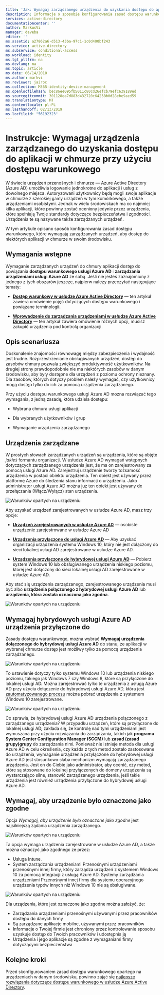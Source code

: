 ```yaml
---
title: 'Jak: Wymagaj zarządzanego urządzenia do uzyskania dostępu do aplikacji w chmurze przy użyciu dostępu warunkowego usługi Azure Active Directory | Dokumentacja firmy Microsoft'
description: Informacje o sposobie konfigurowania zasad dostępu warunkowego opartego na urządzeniu usługi Azure Active Directory (Azure AD), które wymagają zarządzanych urządzeń do uzyskania dostępu do aplikacji w chmurze.
services: active-directory
documentationcenter: ''
author: MarkusVi
manager: daveba
editor: ''
ms.assetid: a27862a6-d513-43ba-97c1-1c0d400bf243
ms.service: active-directory
ms.subservice: conditional-access
ms.workload: identity
ms.tgt_pltfrm: na
ms.devlang: na
ms.topic: article
ms.date: 06/14/2018
ms.author: markvi
ms.reviewer: jairoc
ms.collection: M365-identity-device-management
ms.openlocfilehash: bec86ee095fb5011c80cd26efcb79efc639189ed
ms.sourcegitcommit: 301128ea7d883d432720c64238b0d28ebe9aed59
ms.translationtype: MT
ms.contentlocale: pl-PL
ms.lasthandoff: 02/13/2019
ms.locfileid: "56192323"
---
```

# <a name="how-to-require-managed-devices-for-cloud-app-access-with-conditional-access"></a>Instrukcje: Wymagaj urządzenia zarządzanego do uzyskania dostępu do aplikacji w chmurze przy użyciu dostępu warunkowego

W świecie urządzeń przenośnych i chmurze — Azure Active Directory (Azure AD) umożliwia logowanie jednokrotne do aplikacji i usług z dowolnego miejsca. Autoryzowani użytkownicy będą mogli swoje aplikacje w chmurze z szerokiej gamy urządzeń w tym komórkowego, a także urządzeniami osobistymi. Jednak w wielu środowiskach ma co najmniej kilka aplikacji, które powinny zostać oceniony jedynie przez urządzenia, które spełniają Twoje standardy dotyczące bezpieczeństwa i zgodności. Urządzenia te są nazywane także zarządzanych urządzeń. 

W tym artykule opisano sposób konfigurowania zasad dostępu warunkowego, które wymagają zarządzanych urządzeń, aby dostęp do niektórych aplikacji w chmurze w swoim środowisku. 


## <a name="prerequisites"></a>Wymagania wstępne

Wymaganie zarządzanych urządzeń do chmury aplikacji dostęp do powiązania **dostępu warunkowego usługi Azure AD** i **zarządzania urządzeniami usługi Azure AD** ze sobą. Jeśli nie jesteś zaznajomiony z jednego z tych obszarów jeszcze, najpierw należy przeczytać następujące tematy:

- **[Dostęp warunkowy w usłudze Azure Active Directory](../active-directory-conditional-access-azure-portal.md)**  — ten artykuł zawiera omówienie pojęć dotyczących dostępu warunkowego i powiązane terminologii.

- **[Wprowadzenie do zarządzania urządzeniami w usłudze Azure Active Directory](../devices/overview.md)**  — ten artykuł zawiera omówienie różnych opcji, musisz zakupić urządzenia pod kontrolą organizacji. 


## <a name="scenario-description"></a>Opis scenariusza

Doskonalenie znajomości równowagę między zabezpieczenia i wydajność jest trudne. Rozprzestrzenianie obsługiwanych urządzeń, dostęp do zasobów chmury pozwala zwiększyć produktywność użytkowników. Na drugiej strony prawdopodobnie nie ma niektórych zasobów w danym środowisku, aby były dostępne dla urządzeń z poziomu ochrony nieznany. Dla zasobów, których dotyczy problem należy wymagać, czy użytkownicy mogą dostęp tylko do ich za pomocą urządzenia zarządzanego. 

Przy użyciu dostępu warunkowego usługi Azure AD można rozwiązać tego wymagania, z jedną zasadę, która udziela dostępu:

- Wybrana chmura usługi aplikacji

- Dla wybranych użytkowników i grup

- Wymaganie urządzenia zarządzanego


## <a name="managed-devices"></a>Urządzenia zarządzane  

W prostych słowach zarządzanych urządzeń są urządzenia, które są objęte *jakieś* formantu organizacji. W usłudze Azure AD wymagań wstępnych dotyczących zarządzanego urządzenia jest, że ma on zarejestrowany za pomocą usługi Azure AD. Zarejestruj urządzenie tworzy tożsamość urządzenia w postaci obiektu urządzenia. Ten obiekt jest używany przez platformę Azure do śledzenia stanu informacji o urządzeniu. Jako administrator usługi Azure AD można już ten obiekt jest używany do przełączania (Włącz/Wyłącz) stan urządzenia.
  
![Warunków opartych na urządzeniu](./media/require-managed-devices/32.png)

Aby uzyskać urządzeń zarejestrowanych w usłudze Azure AD, masz trzy opcje:

- **[Urządzeń zarejestrowanych w usłudze Azure AD](../devices/overview.md#azure-ad-registered-devices)**  — osobiste urządzenie zarejestrowane w usłudze Azure AD

- **[Urządzenia przyłączone do usługi Azure AD](../devices/overview.md#azure-ad-joined-devices)**  — Aby uzyskać organizacji urządzenia systemu Windows 10, który nie jest dołączony do sieci lokalnej usługi AD zarejestrowane w usłudze Azure AD. 

- **[Urządzenia przyłączone do hybrydowej usługi Azure AD](../devices/overview.md#hybrid-azure-ad-joined-devices)**  — Pobierz system Windows 10 lub obsługiwanego urządzenia niskiego poziomu, której jest dołączony do sieci lokalnej usługi AD zarejestrowane w usłudze Azure AD.

Aby stać się urządzenia zarządzanego, zarejestrowanego urządzenia musi być albo **urządzenia połączonego z hybrydowej usługi Azure AD** lub **urządzenia, która została oznaczona jako zgodna**.  

![Warunków opartych na urządzeniu](./media/require-managed-devices/47.png)

 
## <a name="require-hybrid-azure-ad-joined-devices"></a>Wymagaj hybrydowych usługi Azure AD urządzenia przyłączone do

Zasady dostępu warunkowego, można wybrać **Wymagaj urządzenia dołączonego do hybrydowej usługi Azure AD** do stanu, że aplikacji w wybranej chmurze dostęp jest możliwy tylko za pomocą urządzenia zarządzanego. 

![Warunków opartych na urządzeniu](./media/require-managed-devices/10.png)

To ustawienie dotyczy tylko systemu Windows 10 lub urządzenia niskiego poziomu, takiego jak Windows 7 czy Windows 8, które są przyłączone do lokalnej usługi AD. Można zarejestrować tylko te urządzenia z usługą Azure AD przy użyciu dołączenie do hybrydowej usługi Azure AD, która jest [zautomatyzowanego procesu](../devices/hybrid-azuread-join-plan.md) można pobrać urządzenia z systemem Windows 10 zarejestrowane. 

![Warunków opartych na urządzeniu](./media/require-managed-devices/45.png)

Co sprawia, że hybrydowej usługi Azure AD urządzenia połączonego z zarządzanego urządzenia?  W przypadku urządzeń, które są przyłączone do lokalnej usługi AD, zakłada się, że kontrolę nad tymi urządzeniami jest wymuszana przy użyciu rozwiązania do zarządzania, takich jak **programu System Center Configuration Manager (SCCM)** lub **zasad (zasad grupy)grupy** do zarządzania nimi. Ponieważ nie istnieje metoda dla usługi Azure AD w celu określenia, czy każda z tych metod zostało zastosowane do urządzenia, wymaganie urządzenia przyłączone do hybrydowej usługi Azure AD jest stosunkowo słaba mechanizm wymagają zarządzanego urządzenia. Jest on do Ciebie jako administrator, aby ocenić, czy metod, które są stosowane do lokalnej przyłączonych do domeny urządzenia są wystarczająco silne, stanowić zarządzanego urządzenia, jeśli takie urządzenia jest również urządzenia przyłączone do hybrydowej usługi Azure AD.


## <a name="require-device-to-be-marked-as-compliant"></a>Wymagaj, aby urządzenie było oznaczone jako zgodne

Opcja *Wymagaj, aby urządzenie było oznaczone jako zgodne* jest najsilniejszą żądania urządzenia zarządzanego.

![Warunków opartych na urządzeniu](./media/require-managed-devices/11.png)

Ta opcja wymaga urządzenia zarejestrowane w usłudze Azure AD, a także można oznaczyć jako zgodnego ze przez:
         
- Usługa Intune.
- System zarządzania urządzeniami Przenośnymi urządzeniami przenośnymi innej firmy, który zarządza urządzeń z systemem Windows 10 za pomocą integracji z usługą Azure AD. Systemy zarządzania urządzeniami Przenośnymi innej firmy dla systemu operacyjnego urządzenia typów innych niż Windows 10 nie są obsługiwane.
 
![Warunków opartych na urządzeniu](./media/require-managed-devices/46.png)



Dla urządzenia, które jest oznaczone jako zgodne można założyć, że: 

- Zarządzania urządzeniami przenośnymi używanymi przez pracowników dostępu do danych firmy
- Są zarządzane aplikacje mobilne, używanymi przez pracowników
- Informacje o Twojej firmie jest chroniony przez kontrolowanie sposobu uzyskuje dostęp do Twoich pracowników i udostępnia ją
- Urządzenia i jego aplikacje są zgodne z wymaganiami firmy dotyczącymi bezpieczeństwa




## <a name="next-steps"></a>Kolejne kroki

Przed skonfigurowaniem zasad dostępu warunkowego opartego na urządzeniach w danym środowisku, powinno zająć się [najlepsze rozwiązania dotyczące dostępu warunkowego w usłudze Azure Active Directory](best-practices.md).

